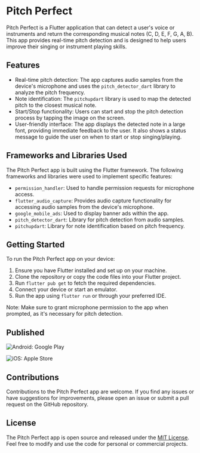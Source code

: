 # Pitch Perfect

Pitch Perfect is a Flutter application that can detect a user's voice or instruments and return the corresponding musical notes (C, D, E, F, G, A, B). This app provides real-time pitch detection and is designed to help users improve their singing or instrument playing skills.

## Features

- Real-time pitch detection: The app captures audio samples from the device's microphone and uses the `pitch_detector_dart` library to analyze the pitch frequency.
- Note identification: The `pitchupdart` library is used to map the detected pitch to the closest musical note.
- Start/Stop functionality: Users can start and stop the pitch detection process by tapping the image on the screen.
- User-friendly interface: The app displays the detected note in a large font, providing immediate feedback to the user. It also shows a status message to guide the user on when to start or stop singing/playing.

## Frameworks and Libraries Used

The Pitch Perfect app is built using the Flutter framework. The following frameworks and libraries were used to implement specific features:

- `permission_handler`: Used to handle permission requests for microphone access.
- `flutter_audio_capture`: Provides audio capture functionality for accessing audio samples from the device's microphone.
- `google_mobile_ads`: Used to display banner ads within the app.
- `pitch_detector_dart`: Library for pitch detection from audio samples.
- `pitchupdart`: Library for note identification based on pitch frequency.

## Getting Started

To run the Pitch Perfect app on your device:

1. Ensure you have Flutter installed and set up on your machine.
2. Clone the repository or copy the code files into your Flutter project.
3. Run `flutter pub get` to fetch the required dependencies.
4. Connect your device or start an emulator.
5. Run the app using `flutter run` or through your preferred IDE.

Note: Make sure to grant microphone permission to the app when prompted, as it's necessary for pitch detection.

## Published

![Android: Google Play](https://play.google.com/store/apps/details?id=com.noobietubie.pitch.perfect)

![iOS: Apple Store](https://apps.apple.com/ca/app/pitch-perfect/id1637198395)

## Contributions

Contributions to the Pitch Perfect app are welcome. If you find any issues or have suggestions for improvements, please open an issue or submit a pull request on the GitHub repository.

## License

The Pitch Perfect app is open source and released under the [MIT License](LICENSE). Feel free to modify and use the code for personal or commercial projects.
